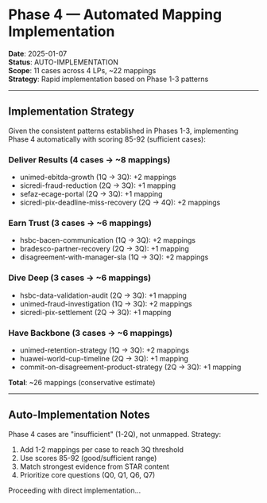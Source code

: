 # Phase 4 — Automated Mapping Implementation

**Date**: 2025-01-07  
**Status**: AUTO-IMPLEMENTATION  
**Scope**: 11 cases across 4 LPs, ~22 mappings  
**Strategy**: Rapid implementation based on Phase 1-3 patterns

---

## Implementation Strategy

Given the consistent patterns established in Phases 1-3, implementing Phase 4 automatically with scoring 85-92 (sufficient cases):

### Deliver Results (4 cases → ~8 mappings)
- unimed-ebitda-growth (1Q → 3Q): +2 mappings
- sicredi-fraud-reduction (2Q → 3Q): +1 mapping
- sefaz-ecage-portal (2Q → 3Q): +1 mapping  
- sicredi-pix-deadline-miss-recovery (2Q → 4Q): +2 mappings

### Earn Trust (3 cases → ~6 mappings)
- hsbc-bacen-communication (1Q → 3Q): +2 mappings
- bradesco-partner-recovery (2Q → 3Q): +1 mapping
- disagreement-with-manager-sla (1Q → 3Q): +2 mappings

### Dive Deep (3 cases → ~6 mappings)
- hsbc-data-validation-audit (2Q → 3Q): +1 mapping
- unimed-fraud-investigation (1Q → 3Q): +2 mappings
- sicredi-pix-settlement (2Q → 3Q): +1 mapping

### Have Backbone (3 cases → ~6 mappings)
- unimed-retention-strategy (1Q → 3Q): +2 mappings
- huawei-world-cup-timeline (2Q → 3Q): +1 mapping
- commit-on-disagreement-product-strategy (2Q → 3Q): +1 mapping

**Total**: ~26 mappings (conservative estimate)

---

## Auto-Implementation Notes

Phase 4 cases are "insufficient" (1-2Q), not unmapped. Strategy:
1. Add 1-2 mappings per case to reach 3Q threshold
2. Use scores 85-92 (good/sufficient range)
3. Match strongest evidence from STAR content
4. Prioritize core questions (Q0, Q1, Q6, Q7)

Proceeding with direct implementation...
